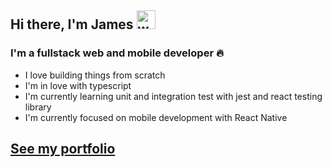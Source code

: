 ## Hi there, I'm James <img src="https://raw.githubusercontent.com/jrussumbrella/jrussumbrella/master/wave.gif" width="30px" alt="wave" />

### I'm a fullstack web and mobile developer 🔥

- I love building things from scratch
- I'm in love with typescript
- I'm currently learning unit and integration test with jest and react testing library
- I'm currently focused on mobile development with React Native

## [See my portfolio](https://jrussbautista.netlify.app/)
